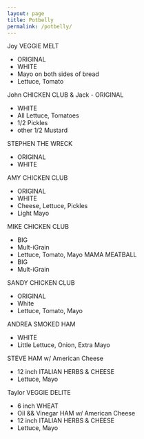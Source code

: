```yaml
---
layout: page
title: Potbelly
permalink: /potbelly/
---
```


Joy            VEGGIE MELT
- ORIGINAL
- WHITE
- Mayo on both sides of bread
- Lettuce, Tomato
  
John          CHICKEN CLUB 
& Jack          - ORIGINAL
- WHITE
- All Lettuce, Tomatoes
- 1/2 Pickles
- other 1/2 Mustard
  
STEPHEN  THE WRECK
- ORIGINAL
- WHITE
  
AMY        CHICKEN CLUB
- ORIGINAL
- WHITE
- Cheese, Lettuce, Pickles
- Light Mayo
  
MIKE        CHICKEN CLUB
- BIG
- Mult-iGrain
- Lettuce, Tomato, Mayo
             MAMA MEATBALL
- BIG
- Mult-iGrain
  
SANDY        CHICKEN CLUB
- ORIGINAL
- White 
- Lettuce, Tomato, Mayo
  
ANDREA        SMOKED HAM 
- WHITE
- Little Lettuce, Onion, Extra Mayo
  
STEVE        HAM w/ American Cheese
- 12 inch ITALIAN HERBS & CHEESE
- Lettuce, Mayo
  
Taylor        VEGGIE DELITE
- 6 inch WHEAT
- Oil && Vinegar
              HAM w/ American Cheese
- 12 inch ITALIAN HERBS & CHEESE
- Lettuce, Mayo
